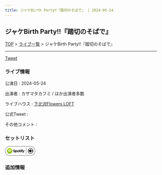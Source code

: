 ```yaml
---
title: ジャケBirth Party‼︎『踏切のそばで』 | 2024-05-24
---
```

## ジャケBirth Party‼︎『踏切のそばで』

[TOP](/setlist/) > [ライブ一覧](lives.html) > ジャケBirth Party‼︎『踏切のそばで』

___

<a href="https://twitter.com/share?ref_src=twsrc%5Etfw" data-text="3markets[ ]セットリスト > ジャケBirth Party‼︎『踏切のそばで』" class="twitter-share-button" data-via="3markets" data-hashtags="3markets" data-related="3markets" data-show-count="false">Tweet</a>

### ライブ情報

公演日
:    2024-05-24

出演者
:    カザマタカフミ / ほか出演者多数

ライブハウス
:    [下北沢Flowers LOFT](livehouse080.html)

公式Tweet
:    []()

その他コメント
:    

### セットリスト


[![play with spotify](images/spotify-icon.png)](https://open.spotify.com/playlist/5H6SEHMo9NNGmINIzyPwUC)





### 追加情報






<script async src="https://platform.twitter.com/widgets.js" charset="utf-8"></script>